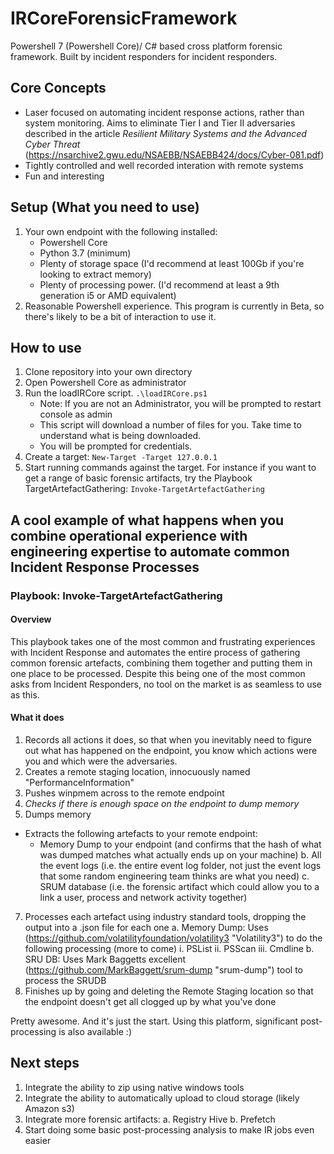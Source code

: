 # IRCoreForensicFramework
Powershell 7 (Powershell Core)/ C# based cross platform forensic framework. Built by incident responders for incident responders. 

## Core Concepts
* Laser focused on automating incident response actions, rather than system monitoring. Aims to eliminate Tier I and Tier II adversaries described in the article *Resilient Military Systems and the Advanced Cyber Threat* (https://nsarchive2.gwu.edu/NSAEBB/NSAEBB424/docs/Cyber-081.pdf)
* Tightly controlled and well recorded interation with remote systems 
* Fun and interesting

## Setup (What you need to use)
1. Your own endpoint with the following installed: 
    * Powershell Core 
    * Python 3.7 (minimum)
    * Plenty of storage space (I'd recommend at least 100Gb if you're looking to extract memory)
    * Plenty of processing power. (I'd recommend at least a 9th generation i5 or AMD equivalent)
2. Reasonable Powershell experience. This program is currently in Beta, so there's likely to be a bit of interaction to use it.

## How to use
1. Clone repository into your own directory
2. Open Powershell Core as administrator
3. Run the loadIRCore script. `.\loadIRCore.ps1` 
    * Note: If you are not an Administrator, you will be prompted to restart console as admin
    * This script will download a number of files for you. Take time to understand what is being downloaded. 
    * You will be prompted for credentials. 
4. Create a target: `New-Target -Target 127.0.0.1`
5. Start running commands against the target. For instance if you want to get a range of basic forensic artifacts, try the Playbook TargetArtefactGathering: `Invoke-TargetArtefactGathering`

## A cool example of what happens when you combine operational experience with engineering expertise to automate common Incident Response Processes

### Playbook: Invoke-TargetArtefactGathering
#### Overview
This playbook takes one of the most common and frustrating experiences with Incident Response and automates the entire process of gathering common forensic artefacts, combining them together and putting them in one place to be processed. Despite this being one of the most common asks from Incident Responders, no tool on the market is as seamless to use as this. 

#### What it does
1. Records all actions it does, so that when you inevitably need to figure out what has happened on the endpoint, you know which actions were you and which were the adversaries. 
2. Creates a remote staging location, innocuously named "PerformanceInformation"
3. Pushes winpmem across to the remote endpoint
4. *Checks if there is enough space on the endpoint to dump memory*
5. Dumps memory
* Extracts the following artefacts to your remote endpoint: 
    * Memory Dump to your endpoint (and confirms that the hash of what was dumped matches what actually ends up on your machine)
    b. All the event logs (i.e. the entire event log folder, not just the event logs that some random engineering team thinks are what you need)
    c. SRUM database (i.e. the forensic artifact which could allow you to a link a user, process and network activity together)
7. Processes each artefact using industry standard tools, dropping the output into a .json file for each one
    a. Memory Dump: Uses (https://github.com/volatilityfoundation/volatility3 "Volatility3") to do the following processing (more to come)
        i. PSList
        ii. PSScan
        iii. Cmdline
    b. SRU DB: Uses Mark Baggetts excellent (https://github.com/MarkBaggett/srum-dump "srum-dump") tool to process the SRUDB
8. Finishes up by going and deleting the Remote Staging location so that the endpoint doesn't get all clogged up by what you've done

Pretty awesome. And it's just the start. Using this platform, significant post-processing is also available :) 

## Next steps
1. Integrate the ability to zip using native windows tools
2. Integrate the ability to automatically upload to cloud storage (likely Amazon s3)
3. Integrate more forensic artifacts:
    a. Registry Hive 
    b. Prefetch
4. Start doing some basic post-processing analysis to make IR jobs even easier
